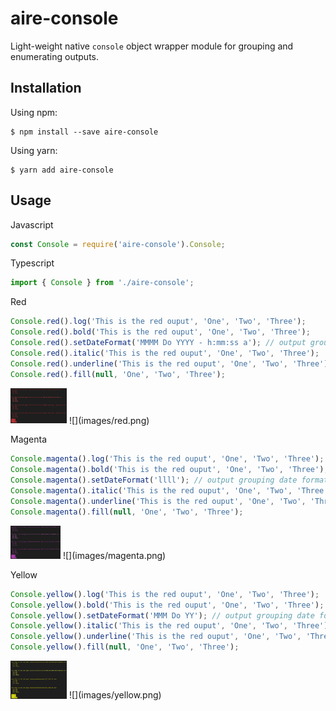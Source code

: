 # aire-console

Light-weight native `console` object wrapper module for grouping and enumerating outputs.

## Installation

Using npm:
```
$ npm install --save aire-console
```

Using yarn:
```
$ yarn add aire-console
```

## Usage

Javascript
``` js
const Console = require('aire-console').Console;
```

Typescript
``` ts
import { Console } from './aire-console';
```

Red
``` js
Console.red().log('This is the red ouput', 'One', 'Two', 'Three');
Console.red().bold('This is the red ouput', 'One', 'Two', 'Three');
Console.red().setDateFormat('MMMM Do YYYY - h:mm:ss a'); // output grouping date format - https://momentjs.com
Console.red().italic('This is the red ouput', 'One', 'Two', 'Three');
Console.red().underline('This is the red ouput', 'One', 'Two', 'Three');
Console.red().fill(null, 'One', 'Two', 'Three');
```
<img src="images/red.png" width="90">
![](images/red.png)


Magenta
``` js
Console.magenta().log('This is the red ouput', 'One', 'Two', 'Three');
Console.magenta().bold('This is the red ouput', 'One', 'Two', 'Three');
Console.magenta().setDateFormat('llll'); // output grouping date format - https://momentjs.com
Console.magenta().italic('This is the red ouput', 'One', 'Two', 'Three');
Console.magenta().underline('This is the red ouput', 'One', 'Two', 'Three');
Console.magenta().fill(null, 'One', 'Two', 'Three');

```
<img src="images/magenta.png" width="80">
![](images/magenta.png)

Yellow
``` js
Console.yellow().log('This is the red ouput', 'One', 'Two', 'Three');
Console.yellow().bold('This is the red ouput', 'One', 'Two', 'Three');
Console.yellow().setDateFormat('MMM Do YY'); // output grouping date format - https://momentjs.com
Console.yellow().italic('This is the red ouput', 'One', 'Two', 'Three');
Console.yellow().underline('This is the red ouput', 'One', 'Two', 'Three');
Console.yellow().fill(null, 'One', 'Two', 'Three');

```
<img src="images/yellow.png" width="90">
![](images/yellow.png)